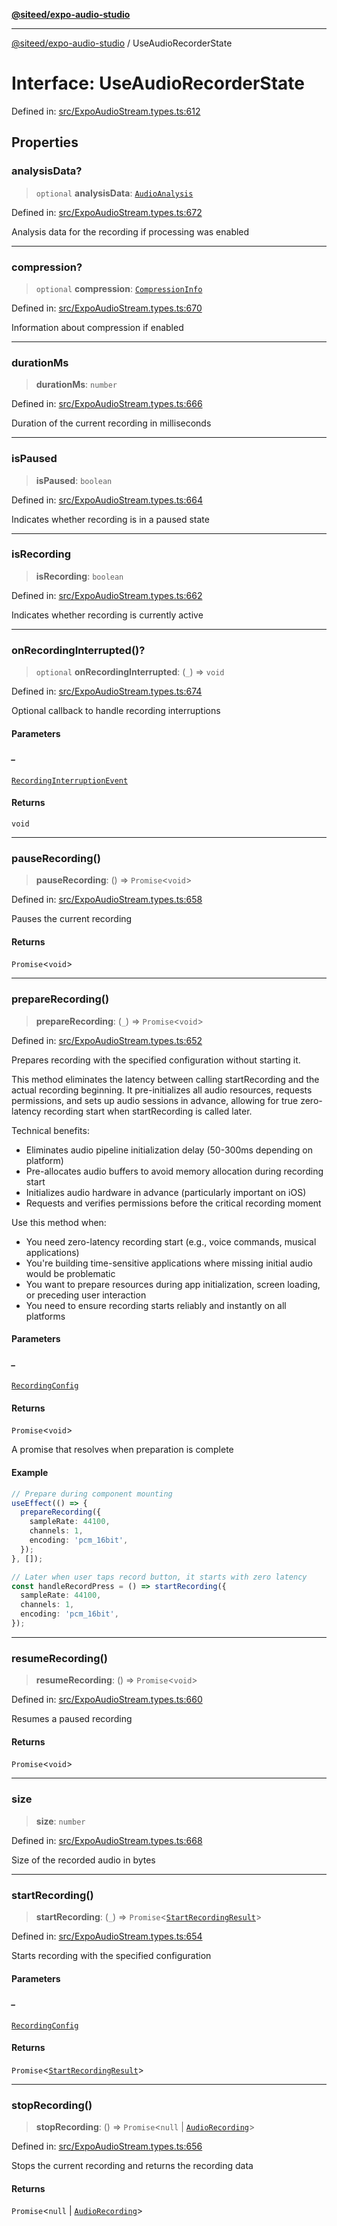 [**@siteed/expo-audio-studio**](../README.md)

***

[@siteed/expo-audio-studio](../README.md) / UseAudioRecorderState

# Interface: UseAudioRecorderState

Defined in: [src/ExpoAudioStream.types.ts:612](https://github.com/deeeed/expo-audio-stream/blob/e496f5dd1024dfffefc22b133ee7e25a9e09a3b7/packages/expo-audio-studio/src/ExpoAudioStream.types.ts#L612)

## Properties

### analysisData?

> `optional` **analysisData**: [`AudioAnalysis`](AudioAnalysis.md)

Defined in: [src/ExpoAudioStream.types.ts:672](https://github.com/deeeed/expo-audio-stream/blob/e496f5dd1024dfffefc22b133ee7e25a9e09a3b7/packages/expo-audio-studio/src/ExpoAudioStream.types.ts#L672)

Analysis data for the recording if processing was enabled

***

### compression?

> `optional` **compression**: [`CompressionInfo`](CompressionInfo.md)

Defined in: [src/ExpoAudioStream.types.ts:670](https://github.com/deeeed/expo-audio-stream/blob/e496f5dd1024dfffefc22b133ee7e25a9e09a3b7/packages/expo-audio-studio/src/ExpoAudioStream.types.ts#L670)

Information about compression if enabled

***

### durationMs

> **durationMs**: `number`

Defined in: [src/ExpoAudioStream.types.ts:666](https://github.com/deeeed/expo-audio-stream/blob/e496f5dd1024dfffefc22b133ee7e25a9e09a3b7/packages/expo-audio-studio/src/ExpoAudioStream.types.ts#L666)

Duration of the current recording in milliseconds

***

### isPaused

> **isPaused**: `boolean`

Defined in: [src/ExpoAudioStream.types.ts:664](https://github.com/deeeed/expo-audio-stream/blob/e496f5dd1024dfffefc22b133ee7e25a9e09a3b7/packages/expo-audio-studio/src/ExpoAudioStream.types.ts#L664)

Indicates whether recording is in a paused state

***

### isRecording

> **isRecording**: `boolean`

Defined in: [src/ExpoAudioStream.types.ts:662](https://github.com/deeeed/expo-audio-stream/blob/e496f5dd1024dfffefc22b133ee7e25a9e09a3b7/packages/expo-audio-studio/src/ExpoAudioStream.types.ts#L662)

Indicates whether recording is currently active

***

### onRecordingInterrupted()?

> `optional` **onRecordingInterrupted**: (`_`) => `void`

Defined in: [src/ExpoAudioStream.types.ts:674](https://github.com/deeeed/expo-audio-stream/blob/e496f5dd1024dfffefc22b133ee7e25a9e09a3b7/packages/expo-audio-studio/src/ExpoAudioStream.types.ts#L674)

Optional callback to handle recording interruptions

#### Parameters

##### \_

[`RecordingInterruptionEvent`](RecordingInterruptionEvent.md)

#### Returns

`void`

***

### pauseRecording()

> **pauseRecording**: () => `Promise`\<`void`\>

Defined in: [src/ExpoAudioStream.types.ts:658](https://github.com/deeeed/expo-audio-stream/blob/e496f5dd1024dfffefc22b133ee7e25a9e09a3b7/packages/expo-audio-studio/src/ExpoAudioStream.types.ts#L658)

Pauses the current recording

#### Returns

`Promise`\<`void`\>

***

### prepareRecording()

> **prepareRecording**: (`_`) => `Promise`\<`void`\>

Defined in: [src/ExpoAudioStream.types.ts:652](https://github.com/deeeed/expo-audio-stream/blob/e496f5dd1024dfffefc22b133ee7e25a9e09a3b7/packages/expo-audio-studio/src/ExpoAudioStream.types.ts#L652)

Prepares recording with the specified configuration without starting it.

This method eliminates the latency between calling startRecording and the actual recording beginning.
It pre-initializes all audio resources, requests permissions, and sets up audio sessions in advance,
allowing for true zero-latency recording start when startRecording is called later.

Technical benefits:
- Eliminates audio pipeline initialization delay (50-300ms depending on platform)
- Pre-allocates audio buffers to avoid memory allocation during recording start
- Initializes audio hardware in advance (particularly important on iOS)
- Requests and verifies permissions before the critical recording moment

Use this method when:
- You need zero-latency recording start (e.g., voice commands, musical applications)
- You're building time-sensitive applications where missing initial audio would be problematic
- You want to prepare resources during app initialization, screen loading, or preceding user interaction
- You need to ensure recording starts reliably and instantly on all platforms

#### Parameters

##### \_

[`RecordingConfig`](RecordingConfig.md)

#### Returns

`Promise`\<`void`\>

A promise that resolves when preparation is complete

#### Example

```ts
// Prepare during component mounting
useEffect(() => {
  prepareRecording({
    sampleRate: 44100,
    channels: 1,
    encoding: 'pcm_16bit',
  });
}, []);

// Later when user taps record button, it starts with zero latency
const handleRecordPress = () => startRecording({
  sampleRate: 44100,
  channels: 1,
  encoding: 'pcm_16bit',
});
```

***

### resumeRecording()

> **resumeRecording**: () => `Promise`\<`void`\>

Defined in: [src/ExpoAudioStream.types.ts:660](https://github.com/deeeed/expo-audio-stream/blob/e496f5dd1024dfffefc22b133ee7e25a9e09a3b7/packages/expo-audio-studio/src/ExpoAudioStream.types.ts#L660)

Resumes a paused recording

#### Returns

`Promise`\<`void`\>

***

### size

> **size**: `number`

Defined in: [src/ExpoAudioStream.types.ts:668](https://github.com/deeeed/expo-audio-stream/blob/e496f5dd1024dfffefc22b133ee7e25a9e09a3b7/packages/expo-audio-studio/src/ExpoAudioStream.types.ts#L668)

Size of the recorded audio in bytes

***

### startRecording()

> **startRecording**: (`_`) => `Promise`\<[`StartRecordingResult`](StartRecordingResult.md)\>

Defined in: [src/ExpoAudioStream.types.ts:654](https://github.com/deeeed/expo-audio-stream/blob/e496f5dd1024dfffefc22b133ee7e25a9e09a3b7/packages/expo-audio-studio/src/ExpoAudioStream.types.ts#L654)

Starts recording with the specified configuration

#### Parameters

##### \_

[`RecordingConfig`](RecordingConfig.md)

#### Returns

`Promise`\<[`StartRecordingResult`](StartRecordingResult.md)\>

***

### stopRecording()

> **stopRecording**: () => `Promise`\<`null` \| [`AudioRecording`](AudioRecording.md)\>

Defined in: [src/ExpoAudioStream.types.ts:656](https://github.com/deeeed/expo-audio-stream/blob/e496f5dd1024dfffefc22b133ee7e25a9e09a3b7/packages/expo-audio-studio/src/ExpoAudioStream.types.ts#L656)

Stops the current recording and returns the recording data

#### Returns

`Promise`\<`null` \| [`AudioRecording`](AudioRecording.md)\>
